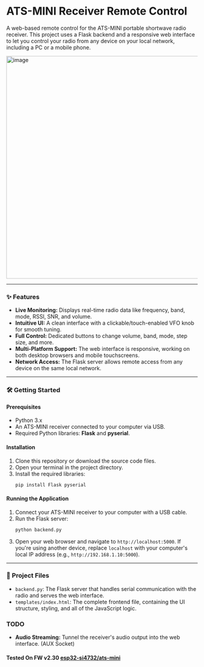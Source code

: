 # ATS-MINI Receiver Remote Control

A web-based remote control for the ATS-MINI portable shortwave radio receiver. This project uses a Flask backend and a responsive web interface to let you control your radio from any device on your local network, including a PC or a mobile phone.



<img width="841" height="586" alt="image" src="https://github.com/user-attachments/assets/03178d70-252d-4325-ae72-16a1c75ca535" />

---

### ✨ Features

* **Live Monitoring:** Displays real-time radio data like frequency, band, mode, RSSI, SNR, and volume.
* **Intuitive UI:** A clean interface with a clickable/touch-enabled VFO knob for smooth tuning.
* **Full Control:** Dedicated buttons to change volume, band, mode, step size, and more.
* **Multi-Platform Support:** The web interface is responsive, working on both desktop browsers and mobile touchscreens.
* **Network Access:** The Flask server allows remote access from any device on the same local network.

---


### 🛠️ Getting Started

#### Prerequisites

* Python 3.x
* An ATS-MINI receiver connected to your computer via USB.
* Required Python libraries: **Flask** and **pyserial**.

#### Installation

1.  Clone this repository or download the source code files.
2.  Open your terminal in the project directory.
3.  Install the required libraries:
    ```bash
    pip install Flask pyserial
    ```

#### Running the Application

1.  Connect your ATS-MINI receiver to your computer with a USB cable.
2.  Run the Flask server:
    ```bash
    python backend.py
    ```
3.  Open your web browser and navigate to `http://localhost:5000`. If you're using another device, replace `localhost` with your computer's local IP address (e.g., `http://192.168.1.10:5000`).

---

### 📝 Project Files

* `backend.py`: The Flask server that handles serial communication with the radio and serves the web interface.
* `templates/index.html`: The complete frontend file, containing the UI structure, styling, and all of the JavaScript logic.

 
 ###  TODO

* **Audio Streaming:** Tunnel the receiver's audio output into the web interface. (AUX Socket)

#### Tested On FW v2.30 [esp32-si4732/ats-mini](https://github.com/esp32-si4732/ats-mini)
